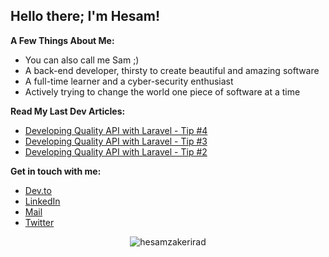 ## Hello there; I'm Hesam!

**A Few Things About Me:**

- You can also call me Sam ;)
- A back-end developer, thirsty to create beautiful and amazing software
- A full-time learner and a cyber-security enthusiast
- Actively trying to change the world one piece of software at a time

**Read My Last Dev Articles:**

<!-- BLOG-POST-LIST:START -->
- [Developing Quality API with Laravel - Tip #4](https://dev.to/hesamzakerirad/developing-quality-api-with-laravel-tip-4-359h)
- [Developing Quality API with Laravel - Tip #3](https://dev.to/hesamzakerirad/developing-quality-api-with-laravel-tip-3-2m8g)
- [Developing Quality API with Laravel - Tip #2](https://dev.to/hesamzakerirad/developing-quality-api-with-laravel-tip-2-7a8)
<!-- BLOG-POST-LIST:END -->



**Get in touch with me:**
- [Dev.to](https://dev.to/hesamzakerirad)
- [LinkedIn](https://www.linkedin.com/in/hesamrad)
- [Mail](mailto:hesamrad.dev@gmail.com) 
- [Twitter](https://twitter.com/hesamzakerirad) 

<p align="center"> 
  <img src="https://github-readme-stats.vercel.app/api?username=hesamzakerirad&show_icons=true&count_private=true&theme=default&bg_color=00000000&text_color=c9d1d9&hide_rank=false" alt="hesamzakerirad" />
</p>

